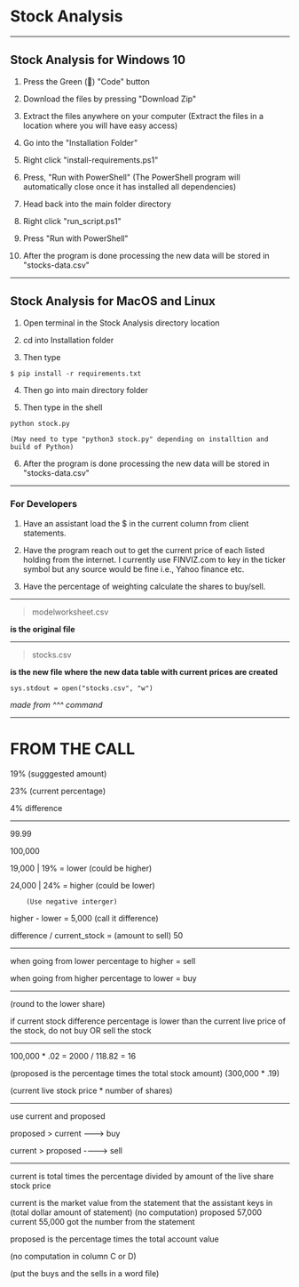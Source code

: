 # Stock Analysis

---

## Stock Analysis for Windows 10

1. Press the Green (&#x1F4D7;) "Code" button

2. Download the files by pressing "Download Zip"

3. Extract the files anywhere on your computer
   (Extract the files in a location where you will have easy access)

4. Go into the "Installation Folder"

5. Right click "install-requirements.ps1"

6. Press, "Run with PowerShell"
   (The PowerShell program will automatically close once it has installed all dependencies)

7. Head back into the main folder directory

8. Right click "run_script.ps1"

9. Press "Run with PowerShell"

10. After the program is done processing the new data will be stored in "stocks-data.csv"

---

## Stock Analysis for MacOS and Linux

1. Open terminal in the Stock Analysis directory location

2. cd into Installation folder

3. Then type

```console
$ pip install -r requirements.txt

```

4. Then go into main directory folder

5. Then type in the shell

```console
python stock.py
```

    (May need to type "python3 stock.py" depending on installtion and build of Python)

6. After the program is done processing the new data will be stored in "stocks-data.csv"

---

### For Developers

1. Have an assistant load the $ in the current column from client statements.

2. Have the program reach out to get the current price of each listed holding from the internet. I currently use FINVIZ.com to key in the ticker symbol but any source would be fine i.e., Yahoo finance etc.

3. Have the percentage of weighting calculate the shares to buy/sell.

---

> modelworksheet.csv

**is the original file**

---

> stocks.csv

**is the new file where the new data table with current prices are created**

`sys.stdout = open("stocks.csv", "w")`

_made from ^^^ command_

---

# FROM THE CALL

19% (sugggested amount)

23% (current percentage)

4% difference

---

99.99

100,000

19,000 | 19% = lower (could be higher)

24,000 | 24% = higher (could be lower)

    	(Use negative interger)

higher - lower = 5,000 (call it difference)

difference / current_stock = (amount to sell) 50

---

when going from lower percentage to higher = sell

when going from higher percentage to lower = buy

---

(round to the lower share)

if current stock difference percentage is lower than the current live
price of the stock, do not buy OR sell the stock

---

100,000 \* .02 = 2000 / 118.82 = 16

(proposed is the percentage times the total stock amount) (300,000 \* .19)

(current live stock price \* number of shares)

---

use current and proposed

proposed > current ---> buy

current > proposed ----> sell

---

current is total times the percentage divided by amount of the live share stock price

current is the market value from the statement that the assistant keys in
(total dollar amount of statement) (no computation)
proposed 57,000
current 55,000
got the number from the statement

proposed is the percentage times the total account value

(no computation in column C or D)

(put the buys and the sells in a word file)
